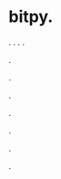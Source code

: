 # bitpy.
.
.
.
.












.






















































.
























.



























.

















































































.































































.





.
